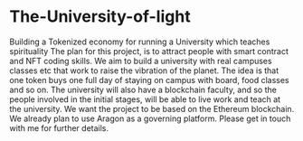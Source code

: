 # The-University-of-light
Building a Tokenized economy for running a University which teaches spirituality
The plan for this project, is to attract people with smart contract and NFT coding skills. We aim to build a university with real campuses classes etc that work to raise the vibration of the planet. The idea is that one token buys one full day of staying on campus with board, food classes and so on. The university will also have a blockchain faculty, and so the people involved in the initial stages, will be able to live work and teach at the university. 
We want the project to be based on the Ethereum blockchain. We already plan to use Aragon as a governing platform. 
Please get in touch with me for further details. 
